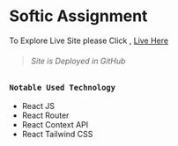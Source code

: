 # Softic Assignment

To Explore Live Site please Click , [Live Here](https://assignment-11-7d832.web.app)

> ###### Site is Deployed in GitHub

### `Notable Used Technology`

- React JS
- React Router
- React Context API
- React Tailwind CSS
